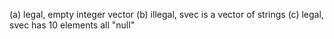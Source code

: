 (a) legal, empty integer vector
(b) illegal, svec is a vector of strings
(c) legal, svec has 10 elements all "null"